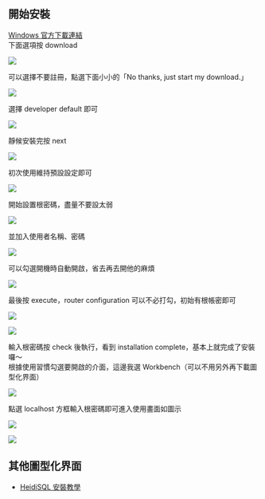 ## 開始安裝
[Windows 官方下載連結](https://dev.mysql.com/downloads/windows/installer/)   
下面選項按 download  
  
![](https://github.com/yuning-lin/EnvironmentSetup/blob/main/SetUpPic/mysql_download_option.PNG)  
  
可以選擇不要註冊，點選下面小小的「No thanks, just start my download.」 
  
![](https://github.com/yuning-lin/EnvironmentSetup/blob/main/SetUpPic/mysql_download_signup.PNG)  
  
選擇 developer default 即可  
  
![](https://github.com/yuning-lin/EnvironmentSetup/blob/main/SetUpPic/mysql_setup_type.PNG)  
  
靜候安裝完按 next    

![](https://github.com/yuning-lin/EnvironmentSetup/blob/main/SetUpPic/mysql_installation.PNG)  
  
初次使用維持預設設定即可  
  
![](https://github.com/yuning-lin/EnvironmentSetup/blob/main/SetUpPic/mysql_typeNnetworking.PNG)

開始設置根密碼，盡量不要設太弱  

![](https://github.com/yuning-lin/EnvironmentSetup/blob/main/SetUpPic/mysql_account_setting.PNG)
  
並加入使用者名稱、密碼  

![](https://github.com/yuning-lin/EnvironmentSetup/blob/main/SetUpPic/mysql_adduser.PNG)
  
可以勾選開機時自動開啟，省去再去開他的麻煩  
  
![](https://github.com/yuning-lin/EnvironmentSetup/blob/main/SetUpPic/mysql_windows_service.PNG)  
  
最後按 execute，router configuration 可以不必打勾，初始有根帳密即可  
  
![](https://github.com/yuning-lin/EnvironmentSetup/blob/main/SetUpPic/mysql_apply_configuration.PNG)  
  
![](https://github.com/yuning-lin/EnvironmentSetup/blob/main/SetUpPic/mysql_router_configuration.PNG)
  
輸入根密碼按 check 後執行，看到 installation complete，基本上就完成了安裝囉～  
根據使用習慣勾選要開啟的介面，這邊我選 Workbench（可以不用另外再下載圖型化界面）  

![](https://github.com/yuning-lin/EnvironmentSetup/blob/main/SetUpPic/mysql_connect_to_server.PNG)

點選 localhost 方框輸入根密碼即可進入使用畫面如圖示  
  
![](https://github.com/yuning-lin/EnvironmentSetup/blob/main/SetUpPic/mysql_start_workbench.PNG)

![](https://github.com/yuning-lin/EnvironmentSetup/blob/main/SetUpPic/workbench_user_interface.PNG)  

## 其他圖型化界面
* [HeidiSQL 安裝教學](https://github.com/yuning-lin/EnvironmentSetup/tree/main/HeidiSQL)
